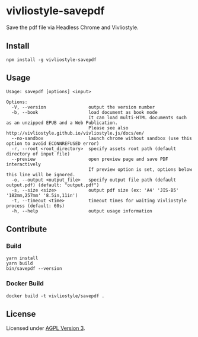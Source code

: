# vivliostyle-savepdf

Save the pdf file via Headless Chrome and Vivliostyle.

## Install

```
npm install -g vivliostyle-savepdf
```

## Usage

```
Usage: savepdf [options] <input>

Options:
  -V, --version                output the version number
  -b, --book                   load document as book mode
                               It can load multi-HTML documents such as an unzipped EPUB and a Web Publication.
                               Please see also http://vivliostyle.github.io/vivliostyle.js/docs/en/
  --no-sandbox                 launch chrome without sandbox (use this option to avoid ECONNREFUSED error)
  -r, --root <root_directory>  specify assets root path (default directory of input file)
  --preview                    open preview page and save PDF interactively
                               If preview option is set, options below this line will be ignored.
  -o, --output <output_file>   specify output file path (default output.pdf) (default: "output.pdf")
  -s, --size <size>            output pdf size (ex: 'A4' 'JIS-B5' '182mm,257mm' '8.5in,11in')
  -t, --timeout <time>         timeout times for waiting Vivliostyle process (default: 60s)
  -h, --help                   output usage information
```

## Contribute

### Build

```
yarn install
yarn build
bin/savepdf --version
```

### Docker Build

```
docker build -t vivliostyle/savepdf .
```

## License

Licensed under [AGPL Version 3](http://www.gnu.org/licenses/agpl.html).
